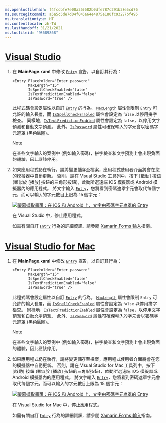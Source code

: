 ```yaml
---
ms.openlocfilehash: f4fccbfe7e00a353682b0dfe787c291b38e5cd76
ms.sourcegitcommit: a5a5c5de7d04f046a64e4875e180fc93227bf495
ms.translationtype: HT
ms.contentlocale: zh-TW
ms.lasthandoff: 01/21/2021
ms.locfileid: "98689868"
---
```

# <a name="visual-studio"></a>[Visual Studio](#tab/vswin)

1. 在 **MainPage.xaml** 中修改 [`Entry`](xref:Xamarin.Forms.Entry) 宣告，以自訂其行為：

    ```xaml
    <Entry Placeholder="Enter password"
           MaxLength="15"
           IsSpellCheckEnabled="false"
           IsTextPredictionEnabled="false"
           IsPassword="true" />
    ```

    此程式碼會設定屬性以自訂 [`Entry`](xref:Xamarin.Forms.Entry) 的行為。 [`MaxLength`](xref:Xamarin.Forms.InputView.MaxLength) 屬性會限制 `Entry` 可允許的輸入長度，而 [`IsSpellCheckEnabled`](xref:Xamarin.Forms.InputView.IsSpellCheckEnabled) 屬性會設定為 `false` 以停用拼字檢查。 同樣地，[`IsTextPredictionEnabled`](xref:Xamarin.Forms.Entry.IsTextPredictionEnabled) 屬性會設定為 `false`，以停用文字預測和自動文字預測。 此外，[`IsPassword`](xref:Xamarin.Forms.Entry.IsPassword) 屬性可確保輸入的字元會以密碼字元遮罩 (黑色圓圈)。

    > [!NOTE]
    > 在某些文字輸入的案例中 (例如輸入密碼)，拼字檢查和文字預測上會出現負面的體驗，因此應該停用。

1. 如果應用程式仍在執行，請將變更儲存至檔案，應用程式使用者介面將會在您的模擬器中自動更新。 否則，請在 Visual Studio 工具列中，按下 [啟動] 按鈕 (類似於 [播放] 按鈕的三角形按鈕)，啟動所選遠端 iOS 模擬器或 Android 模擬器內的應用程式。 將文字輸入 [`Entry`](xref:Xamarin.Forms.Entry)，您將看到密碼遮罩字元會取代每個字元，而可以輸入的字元數目上限為 15 個字元：

    [![螢幕擷取畫面：在 iOS 和 Android 上，文字由密碼字元遮罩的 Entry](../images/customize-behavior.png "使用密碼字元遮罩的 Entry")](../images/customize-behavior-large.png#lightbox "使用密碼字元遮罩的 Entry")

    在 Visual Studio 中，停止應用程式。

    如需有關自訂 [`Entry`](xref:Xamarin.Forms.Entry) 行為的詳細資訊，請參閱 [Xamarin.Forms 輸入](~/xamarin-forms/user-interface/text/entry.md)指南。

# <a name="visual-studio-for-mac"></a>[Visual Studio for Mac](#tab/vsmac)

1. 在 **MainPage.xaml** 中修改 [`Entry`](xref:Xamarin.Forms.Entry) 宣告，以自訂其行為：

    ```xaml
    <Entry Placeholder="Enter password"
           MaxLength="15"
           IsSpellCheckEnabled="false"
           IsTextPredictionEnabled="false"
           IsPassword="true" />
    ```

    此程式碼會設定屬性以自訂 [`Entry`](xref:Xamarin.Forms.Entry) 的行為。 [`MaxLength`](xref:Xamarin.Forms.InputView.MaxLength) 屬性會限制 `Entry` 可允許的輸入長度，而 [`IsSpellCheckEnabled`](xref:Xamarin.Forms.InputView.IsSpellCheckEnabled) 屬性會設定為 `false` 以停用拼字檢查。 同樣地，[`IsTextPredictionEnabled`](xref:Xamarin.Forms.Entry.IsTextPredictionEnabled) 屬性會設定為 `false`，以停用文字預測和自動文字預測。 此外，[`IsPassword`](xref:Xamarin.Forms.Entry.IsPassword) 屬性可確保輸入的字元會以密碼字元遮罩 (黑色圓圈)。

    > [!NOTE]
    > 在某些文字輸入的案例中 (例如輸入密碼)，拼字檢查和文字預測上會出現負面的體驗，因此應該停用。

1. 如果應用程式仍在執行，請將變更儲存至檔案，應用程式使用者介面將會在您的模擬器中自動更新。 否則，請在 Visual Studio for Mac 工具列中，按下 [啟動] 按鈕 (類似於 [播放] 按鈕的三角形按鈕)，啟動所選遠端 iOS 模擬器或 Android 模擬器內的應用程式。 將文字輸入 [`Entry`](xref:Xamarin.Forms.Entry)，您將看到密碼遮罩字元會取代每個字元，而可以輸入的字元數目上限為 15 個字元：

    [![螢幕擷取畫面：在 iOS 和 Android 上，文字由密碼字元遮罩的 Entry](../images/customize-behavior.png "使用密碼字元遮罩的 Entry")](../images/customize-behavior-large.png#lightbox "使用密碼字元遮罩的 Entry")

    在 Visual Studio for Mac 中，停止應用程式。

    如需有關自訂 [`Entry`](xref:Xamarin.Forms.Entry) 行為的詳細資訊，請參閱 [Xamarin.Forms 輸入](~/xamarin-forms/user-interface/text/entry.md)指南。
